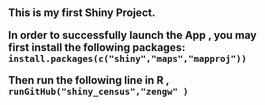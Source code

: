 <h2>This is my first Shiny Project.
<p>In order to successfully launch the App , you may first install the following packages:
<code>install.packages(c("shiny","maps","mapproj"))</code>
<p>Then run the following line in R ,
<code>runGitHub("shiny_census","zengw" )